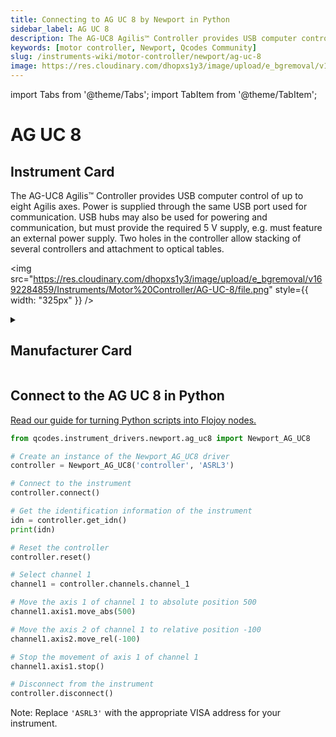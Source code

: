 ```yaml
---
title: Connecting to AG UC 8 by Newport in Python
sidebar_label: AG UC 8
description: The AG-UC8 Agilis™ Controller provides USB computer control of up to eight Agilis axes. Power is supplied through the same USB port used for communication. USB hubs may also be used for powering and communication, but must provide the required 5 V supply, e.g. must feature an external power supply. Two holes in the controller allow stacking of several controllers and attachment to optical tables.
keywords: [motor controller, Newport, Qcodes Community]
slug: /instruments-wiki/motor-controller/newport/ag-uc-8
image: https://res.cloudinary.com/dhopxs1y3/image/upload/e_bgremoval/v1692284859/Instruments/Motor%20Controller/AG-UC-8/file.png
---
```


import Tabs from '@theme/Tabs';
import TabItem from '@theme/TabItem';

# AG UC 8

## Instrument Card

<div className="flex">

<div>

The AG-UC8 Agilis™ Controller provides USB computer control of up to eight Agilis axes. Power is supplied through the same USB port used for communication. USB hubs may also be used for powering and communication, but must provide the required 5 V supply, e.g. must feature an external power supply. Two holes in the controller allow stacking of several controllers and attachment to optical tables.

</div>

<img src="https://res.cloudinary.com/dhopxs1y3/image/upload/e_bgremoval/v1692284859/Instruments/Motor%20Controller/AG-UC-8/file.png" style={{ width: "325px" }} />

</div>

<details>
<summary><h2>Manufacturer Card</h2></summary>

<img src="https://res.cloudinary.com/dhopxs1y3/image/upload/e_bgremoval/v1692125992/Instruments/Vendor%20Logos/Newport.png" style={{ width: "100%", height: "150px",objectFit: "cover" }} />

Newport provides a wide range of photonics technology and products designed to enhance the capabilities and productivity of our customers' applications. <a href="https://www.newport.com/">Website</a>.

<ul>
  <li>Headquarters: Irvine, California, United States</li>
  <li>Yearly Revenue (millions, USD): 3500.0</li>
</ul>
</details>

## Connect to the AG UC 8 in Python

[Read our guide for turning Python scripts into Flojoy nodes.](https://docs.flojoy.ai/custom-nodes/creating-custom-node/)


<Tabs>
<TabItem value="Qcodes Community" label="Qcodes Community">

```python
from qcodes.instrument_drivers.newport.ag_uc8 import Newport_AG_UC8

# Create an instance of the Newport_AG_UC8 driver
controller = Newport_AG_UC8('controller', 'ASRL3')

# Connect to the instrument
controller.connect()

# Get the identification information of the instrument
idn = controller.get_idn()
print(idn)

# Reset the controller
controller.reset()

# Select channel 1
channel1 = controller.channels.channel_1

# Move the axis 1 of channel 1 to absolute position 500
channel1.axis1.move_abs(500)

# Move the axis 2 of channel 1 to relative position -100
channel1.axis2.move_rel(-100)

# Stop the movement of axis 1 of channel 1
channel1.axis1.stop()

# Disconnect from the instrument
controller.disconnect()
```
Note: Replace `'ASRL3'` with the appropriate VISA address for your instrument.

</TabItem>
</Tabs>